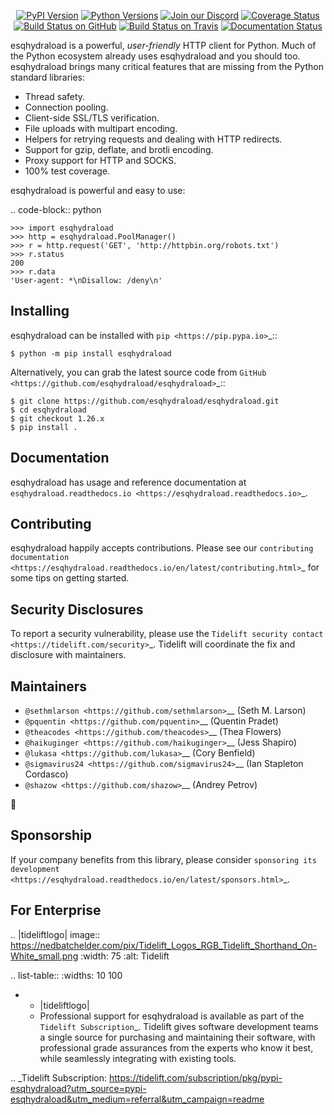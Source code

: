   <p align="center">
      <a href="https://pypi.org/project/esqhydraload"><img alt="PyPI Version" src="https://img.shields.io/pypi/v/esqhydraload.svg?maxAge=86400" /></a>
      <a href="https://pypi.org/project/esqhydraload"><img alt="Python Versions" src="https://img.shields.io/pypi/pyversions/esqhydraload.svg?maxAge=86400" /></a>
      <a href="https://discord.gg/CHEgCZN"><img alt="Join our Discord" src="https://img.shields.io/discord/756342717725933608?color=%237289da&label=discord" /></a>
      <a href="https://codecov.io/gh/esqhydraload/esqhydraload"><img alt="Coverage Status" src="https://img.shields.io/codecov/c/github/esqhydraload/esqhydraload.svg" /></a>
      <a href="https://github.com/esqhydraload/esqhydraload/actions?query=workflow%3ACI"><img alt="Build Status on GitHub" src="https://github.com/esqhydraload/esqhydraload/workflows/CI/badge.svg" /></a>
      <a href="https://travis-ci.org/esqhydraload/esqhydraload"><img alt="Build Status on Travis" src="https://travis-ci.org/esqhydraload/esqhydraload.svg?branch=master" /></a>
      <a href="https://esqhydraload.readthedocs.io"><img alt="Documentation Status" src="https://readthedocs.org/projects/esqhydraload/badge/?version=latest" /></a>
   </p>

esqhydraload is a powerful, *user-friendly* HTTP client for Python. Much of the
Python ecosystem already uses esqhydraload and you should too.
esqhydraload brings many critical features that are missing from the Python
standard libraries:

- Thread safety.
- Connection pooling.
- Client-side SSL/TLS verification.
- File uploads with multipart encoding.
- Helpers for retrying requests and dealing with HTTP redirects.
- Support for gzip, deflate, and brotli encoding.
- Proxy support for HTTP and SOCKS.
- 100% test coverage.

esqhydraload is powerful and easy to use:

.. code-block:: python

    >>> import esqhydraload
    >>> http = esqhydraload.PoolManager()
    >>> r = http.request('GET', 'http://httpbin.org/robots.txt')
    >>> r.status
    200
    >>> r.data
    'User-agent: *\nDisallow: /deny\n'


Installing
----------

esqhydraload can be installed with `pip <https://pip.pypa.io>`_::

    $ python -m pip install esqhydraload

Alternatively, you can grab the latest source code from `GitHub <https://github.com/esqhydraload/esqhydraload>`_::

    $ git clone https://github.com/esqhydraload/esqhydraload.git
    $ cd esqhydraload
    $ git checkout 1.26.x
    $ pip install .


Documentation
-------------

esqhydraload has usage and reference documentation at `esqhydraload.readthedocs.io <https://esqhydraload.readthedocs.io>`_.


Contributing
------------

esqhydraload happily accepts contributions. Please see our
`contributing documentation <https://esqhydraload.readthedocs.io/en/latest/contributing.html>`_
for some tips on getting started.


Security Disclosures
--------------------

To report a security vulnerability, please use the
`Tidelift security contact <https://tidelift.com/security>`_.
Tidelift will coordinate the fix and disclosure with maintainers.


Maintainers
-----------

- `@sethmlarson <https://github.com/sethmlarson>`__ (Seth M. Larson)
- `@pquentin <https://github.com/pquentin>`__ (Quentin Pradet)
- `@theacodes <https://github.com/theacodes>`__ (Thea Flowers)
- `@haikuginger <https://github.com/haikuginger>`__ (Jess Shapiro)
- `@lukasa <https://github.com/lukasa>`__ (Cory Benfield)
- `@sigmavirus24 <https://github.com/sigmavirus24>`__ (Ian Stapleton Cordasco)
- `@shazow <https://github.com/shazow>`__ (Andrey Petrov)

👋


Sponsorship
-----------

If your company benefits from this library, please consider `sponsoring its
development <https://esqhydraload.readthedocs.io/en/latest/sponsors.html>`_.


For Enterprise
--------------

.. |tideliftlogo| image:: https://nedbatchelder.com/pix/Tidelift_Logos_RGB_Tidelift_Shorthand_On-White_small.png
   :width: 75
   :alt: Tidelift

.. list-table::
   :widths: 10 100

   * - |tideliftlogo|
     - Professional support for esqhydraload is available as part of the `Tidelift
       Subscription`_.  Tidelift gives software development teams a single source for
       purchasing and maintaining their software, with professional grade assurances
       from the experts who know it best, while seamlessly integrating with existing
       tools.

.. _Tidelift Subscription: https://tidelift.com/subscription/pkg/pypi-esqhydraload?utm_source=pypi-esqhydraload&utm_medium=referral&utm_campaign=readme
